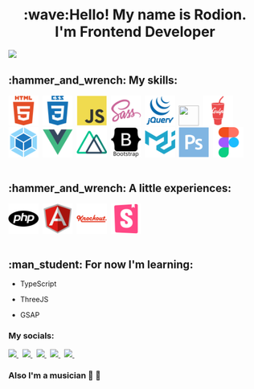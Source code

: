 <h1 align="center">
    :wave:Hello! My name is Rodion.
    <br>
    I'm Frontend Developer
</h1>

<img src="https://camo.githubusercontent.com/5ddf73ad3a205111cf8c686f687fc216c2946a75005718c8da5b837ad9de78c9/68747470733a2f2f7468756d62732e6766796361742e636f6d2f4576696c4e657874446576696c666973682d736d616c6c2e676966" width="400" />

<h2>:hammer_and_wrench: My skills:</h1>
<div>
  <img src="https://github.com/devicons/devicon/blob/master/icons/html5/html5-plain-wordmark.svg" title="html5" width="60" height="60" />&nbsp;
  <img src="https://github.com/devicons/devicon/blob/master/icons/css3/css3-plain-wordmark.svg" title="css3" width="60" height="60" />&nbsp;
  <img src="https://github.com/devicons/devicon/blob/master/icons/javascript/javascript-original.svg" title="js" width="60" height="60" />&nbsp;
  <img src="https://github.com/devicons/devicon/blob/master/icons/sass/sass-original.svg" title="sass" width="60" height="60" />&nbsp;
  <img src="https://github.com/devicons/devicon/blob/master/icons/jquery/jquery-plain-wordmark.svg" title="pug" width="60" height="60" />&nbsp;
  <img src="https://camo.githubusercontent.com/2eb688a747805c9acd144faf728c8a30f86fc4ca5fb39e6528232f0372151364/68747470733a2f2f63646e2e7261776769742e636f6d2f7075676a732f7075672d6c6f676f2f656563343336636565386664396431373236643738333963626539396431663639343639326330632f5356472f7075672d66696e616c2d6c6f676f2d5f2d636f6c6f75722d3132382e737667" width="40" height="40" />&nbsp;
  <img src="https://github.com/devicons/devicon/blob/master/icons/gulp/gulp-plain.svg" title="pug" width="60" height="60" />&nbsp;
  <img src="https://github.com/devicons/devicon/blob/master/icons/webpack/webpack-original.svg" title="webpack" width="60" height="60" />&nbsp;
  <img src="https://github.com/devicons/devicon/blob/master/icons/vuejs/vuejs-original.svg" title="vuejs" width="60" height="60" />&nbsp;
  <img src="https://github.com/devicons/devicon/blob/master/icons/nuxtjs/nuxtjs-original.svg" title="nuxtjs" width="60" height="60" />&nbsp;
  <img src="https://github.com/devicons/devicon/blob/master/icons/bootstrap/bootstrap-plain-wordmark.svg" title="bootstrap" width="60" height="60" />&nbsp;
  <img src="https://github.com/devicons/devicon/blob/master/icons/materialui/materialui-plain.svg" title="materialize" width="60" height="60" />&nbsp;
  <img src="https://github.com/devicons/devicon/blob/master/icons/photoshop/photoshop-plain.svg" title="photoshop" width="60" height="60" />&nbsp;
  <img src="https://github.com/devicons/devicon/blob/master/icons/figma/figma-original.svg" title="figma" width="60" height="60" />&nbsp;
</div>
<br>
<h2>:hammer_and_wrench: A little experiences:</h2>
<div>
  <img src="https://github.com/devicons/devicon/blob/master/icons/php/php-plain.svg" title="php" width="60" height="60" />&nbsp;
  <img src="https://github.com/devicons/devicon/blob/master/icons/angularjs/angularjs-original.svg" title="angular" width="60" height="60" />&nbsp;
  <img src="https://github.com/devicons/devicon/blob/master/icons/knockout/knockout-plain-wordmark.svg" title="knockoutjs" width="60" height="60" />&nbsp;
  <img src="https://github.com/devicons/devicon/blob/master/icons/storybook/storybook-original.svg" title="storybook" width="60" height="60" />&nbsp;
</div>
<br>
<h2>:man_student: For now I'm learning: </h2>
<ul>
    <li>
        <p>TypeScript</p>
    </li>
    <li>
        <p>ThreeJS</p>
    </li>
    <li>
        <p>GSAP</p>
    </li>
</ul>

<h3>My socials: </h3>
<div>
   <a href="https://www.facebook.com/rodneyogai/" target="_blank">
    <img src="https://github.com/gauravghongde/social-icons/blob/master/SVG/Color/Facebook.svg" width="40" /> 
   </a>&nbsp;
   <a href="https://www.instagram.com/rodneyogai/" target="_blank">
    <img src="https://github.com/gauravghongde/social-icons/blob/master/SVG/Color/Instagram.svg" width="40" /> 
   </a>&nbsp;
   <a href="https://vk.com/rodneyo" target="_blank">
    <img src="https://github.com/gauravghongde/social-icons/blob/master/SVG/Color/VK.svg" width="40" /> 
   </a>&nbsp;    
   <a href="https://t.me/ogairodion" target="_blank">
    <img src="https://github.com/gauravghongde/social-icons/blob/master/SVG/Color/Telegram.svg" width="40" /> 
   </a>&nbsp;
   <a href="https://www.linkedin.com/in/rodion-ogai-ba6b64252/" target="_blank">
    <img src="https://github.com/gauravghongde/social-icons/blob/master/SVG/Color/LinkedIN.svg" width="40" /> 
   </a>&nbsp;
</div>

### Also I'm a musician :guitar: :love_you_gesture:
<!--
**ogairodion/ogairodion** is a ✨ _special_ ✨ repository because its `README.md` (this file) appears on your GitHub profile.

Here are some ideas to get you started:

- 🔭 I’m currently working on ...
- 🌱 I’m currently learning ...
- 👯 I’m looking to collaborate on ...
- 🤔 I’m looking for help with ...
- 💬 Ask me about ...
- 📫 How to reach me: ...
- 😄 Pronouns: ...
- ⚡ Fun fact: ...
-->
